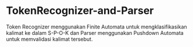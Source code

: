 # TokenRecognizer-and-Parser
Token Recognizer menggunakan Finite Automata untuk mengklasifikasikan kalimat ke dalam S-P-O-K dan Parser menggunakan Pushdown Automata untuk memvalidasi kalimat tersebut.
